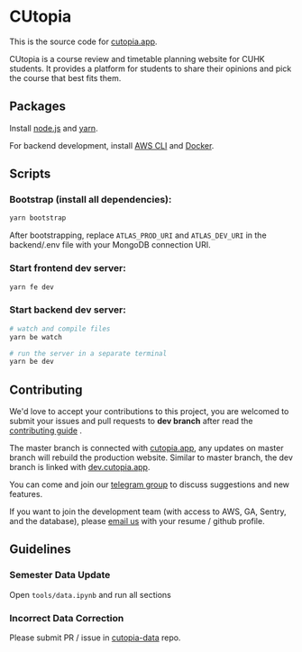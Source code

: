 # CUtopia
This is the source code for [cutopia.app](cutopia.app).

CUtopia is a course review and timetable planning website for CUHK students. It provides a platform for students to share their opinions and pick the course that best fits them.

## Packages

Install [node.js](https://nodejs.org/en/) and [yarn](https://yarnpkg.com/).

For backend development, install [AWS CLI](https://docs.aws.amazon.com/cli/latest/userguide/getting-started-install.html) and [Docker](https://www.docker.com/).

## Scripts

### Bootstrap (install all dependencies):

```bash
yarn bootstrap
```

After bootstrapping, replace `ATLAS_PROD_URI` and `ATLAS_DEV_URI` in the backend/.env file with your MongoDB connection URI.

### Start frontend dev server:

```bash
yarn fe dev
```

### Start backend dev server:

```bash
# watch and compile files
yarn be watch

# run the server in a separate terminal
yarn be dev
```

## Contributing

We'd love to accept your contributions to this project, you are welcomed to submit your issues and pull requests to **dev branch** after read the [contributing guide](/CONTRIBUTING.md) .

The master branch is connected with [cutopia.app](cutopia.app), any updates on master branch will rebuild the production website. Similar to master branch, the dev branch is linked with [dev.cutopia.app](dev.cutopia.app).

You can come and join our [telegram group](https://t.me/+Al8YBqRRLxg1Yzll) to discuss suggestions and new features.

If you want to join the development team (with access to AWS, GA, Sentry, and the database), please [email us](mailto::cutopia.app@gmail.com) with your resume / github profile.

## Guidelines

### Semester Data Update

Open `tools/data.ipynb` and run all sections

### Incorrect Data Correction

Please submit PR / issue in [cutopia-data](https://github.com/cutopia-lab/CUtopia-data) repo.

